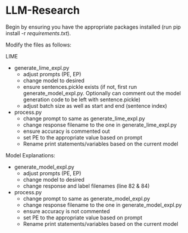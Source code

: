 # LLM-Research
 
Begin by ensuring you have the appropriate packages installed (run pip install -r $requirements.txt$).

Modify the files as follows:

LIME
- generate_lime_expl.py
    - adjust prompts (PE, EP)
    - change model to desired
    - ensure sentences.pickle exists (if not, first run generate_model_expl.py. Optionally can comment out the model generation code to be left with sentence.pickle)
    - adjust batch size as well as start and end (sentence index)
- process.py
    - change prompt to same as generate_lime_expl.py
    - change response filename to the one in generate_lime_expl.py
    - ensure accuracy is commented out
    - set PE to the appropriate value based on prompt
    - Rename print statements/variables based on the current model


Model Explanations:
- generate_model_expl.py
    - adjust prompts (PE, EP)
    - change model to desired
    - change response and label filenames (line 82 & 84)
- process.py
    - change prompt to same as generate_model_expl.py
    - change response filename to the one in generate_model_expl.py
    - ensure accuracy is not commented
    - set PE to the appropriate value based on prompt
    - Rename print statements/variables based on the current model